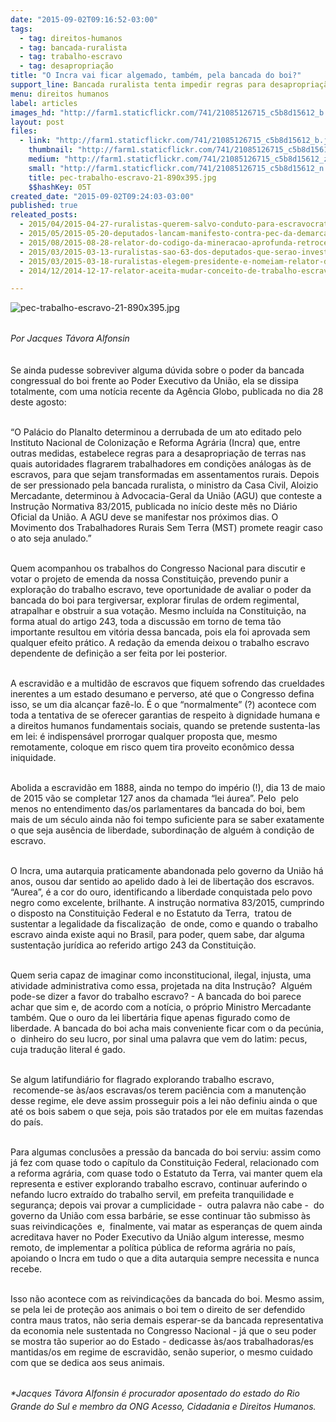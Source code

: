 ```yaml
---
date: "2015-09-02T09:16:52-03:00"
tags:
  - tag: direitos-humanos
  - tag: bancada-ruralista
  - tag: trabalho-escravo
  - tag: desapropriação
title: "O Incra vai ficar algemado, também, pela bancada do boi?"
support_line: Bancada ruralista tenta impedir regras para desapropriação de terras em que forem encontrados trabalhadores em condições análogas às de escravos.
menu: direitos humanos
label: articles
images_hd: "http://farm1.staticflickr.com/741/21085126715_c5b8d15612_b.jpg"
layout: post
files:
  - link: "http://farm1.staticflickr.com/741/21085126715_c5b8d15612_b.jpg"
    thumbnail: "http://farm1.staticflickr.com/741/21085126715_c5b8d15612_t.jpg"
    medium: "http://farm1.staticflickr.com/741/21085126715_c5b8d15612_z.jpg"
    small: "http://farm1.staticflickr.com/741/21085126715_c5b8d15612_n.jpg"
    title: pec-trabalho-escravo-21-890x395.jpg
    $$hashKey: 05T
created_date: "2015-09-02T09:24:03-03:00"
published: true
releated_posts:
  - 2015/04/2015-04-27-ruralistas-querem-salvo-conduto-para-escravocratas-diz-coordenador-do-mpt.md
  - 2015/05/2015-05-20-deputados-lancam-manifesto-contra-pec-da-demarcacao-de-terras-indigenas.md
  - 2015/08/2015-08-28-relator-do-codigo-da-mineracao-aprofunda-retrocessos-socioambientais-em-novo-parecer.md
  - 2015/03/2015-03-13-ruralistas-sao-63-dos-deputados-que-serao-investigados-na-lava-jato.md
  - 2015/03/2015-03-18-ruralistas-elegem-presidente-e-nomeiam-relator-de-comissao-que-vai-analisar-pec-215.md
  - 2014/12/2014-12-17-relator-aceita-mudar-conceito-de-trabalho-escravo-a-pedido-de-ruralistas.md

---
```

<p><img alt="pec-trabalho-escravo-21-890x395.jpg" src="http://farm1.staticflickr.com/741/21085126715_c5b8d15612_b.jpg" /><br />
&nbsp;</p>

<p><em><span style="line-height: 20.7999992370605px;">Por Jacques T&aacute;vora Alfonsin</span></em></p>

<p><br />
Se ainda pudesse sobreviver alguma d&uacute;vida sobre o poder da bancada congressual do boi frente ao Poder Executivo da Uni&atilde;o, ela se dissipa totalmente, com uma not&iacute;cia recente da Ag&ecirc;ncia Globo, publicada no dia 28 deste agosto:</p>

<p><br />
&ldquo;O Pal&aacute;cio do Planalto determinou a derrubada de um ato editado pelo Instituto Nacional de Coloniza&ccedil;&atilde;o e Reforma Agr&aacute;ria (Incra) que, entre outras medidas, estabelece regras para a desapropria&ccedil;&atilde;o de terras nas quais autoridades flagrarem trabalhadores em condi&ccedil;&otilde;es an&aacute;logas &agrave;s de escravos, para que sejam transformadas em assentamentos rurais. Depois de ser pressionado pela bancada ruralista, o ministro da Casa Civil, Aloizio Mercadante, determinou &agrave; Advocacia-Geral da Uni&atilde;o (AGU) que conteste a Instru&ccedil;&atilde;o Normativa 83/2015, publicada no in&iacute;cio deste m&ecirc;s no Di&aacute;rio Oficial da Uni&atilde;o. A AGU deve se manifestar nos pr&oacute;ximos dias. O Movimento dos Trabalhadores Rurais Sem Terra (MST) promete reagir caso o ato seja anulado.&rdquo;</p>

<p><br />
Quem acompanhou os trabalhos do Congresso Nacional para discutir e votar o projeto de emenda da nossa Constitui&ccedil;&atilde;o, prevendo punir a explora&ccedil;&atilde;o do trabalho escravo, teve oportunidade de avaliar o poder da bancada do boi para tergiversar, explorar firulas de ordem regimental, atrapalhar e obstruir a sua vota&ccedil;&atilde;o. Mesmo inclu&iacute;da na Constitui&ccedil;&atilde;o, na forma atual do artigo 243, toda a discuss&atilde;o em torno de tema t&atilde;o importante resultou em vit&oacute;ria dessa bancada, pois ela foi aprovada sem qualquer efeito pr&aacute;tico. A reda&ccedil;&atilde;o da emenda deixou o trabalho escravo dependente de defini&ccedil;&atilde;o a ser feita por lei posterior.</p>

<p><br />
A escravid&atilde;o e a multid&atilde;o de escravos que fiquem sofrendo das crueldades inerentes a um estado desumano e perverso, at&eacute; que o Congresso defina isso, se um dia alcan&ccedil;ar faz&ecirc;-lo. &Eacute; o que &ldquo;normalmente&rdquo; (?) acontece com toda a tentativa de se oferecer garantias de respeito &agrave; dignidade humana e a direitos humanos fundamentais sociais, quando se pretende sustenta-las em lei: &eacute; indispens&aacute;vel prorrogar qualquer proposta que, mesmo remotamente, coloque em risco quem tira proveito econ&ocirc;mico dessa iniquidade.&nbsp;</p>

<p><br />
Abolida a escravid&atilde;o em 1888, ainda no tempo do imp&eacute;rio (!), dia 13 de maio de 2015 v&atilde;o se completar 127 anos da chamada &ldquo;lei &aacute;urea&rdquo;. Pelo &nbsp;pelo menos no entendimento das/os parlamentares da bancada do boi, bem mais de um s&eacute;culo ainda n&atilde;o foi tempo suficiente para se saber exatamente o que seja aus&ecirc;ncia de liberdade, subordina&ccedil;&atilde;o de algu&eacute;m &agrave; condi&ccedil;&atilde;o de escravo.</p>

<p><br />
O Incra, uma autarquia praticamente abandonada pelo governo da Uni&atilde;o h&aacute; anos, ousou dar sentido ao apelido dado &agrave; lei de liberta&ccedil;&atilde;o dos escravos. &ldquo;Aurea&rdquo;, &eacute; a cor do ouro, identificando a liberdade conquistada pelo povo negro como excelente, brilhante. A instru&ccedil;&atilde;o normativa 83/2015, cumprindo o disposto na Constitui&ccedil;&atilde;o Federal e no Estatuto da Terra, &nbsp;tratou de sustentar a legalidade da fiscaliza&ccedil;&atilde;o &nbsp;de onde, como e quando o trabalho escravo ainda existe aqui no Brasil, para poder, quem sabe, dar alguma sustenta&ccedil;&atilde;o jur&iacute;dica ao referido artigo 243 da Constitui&ccedil;&atilde;o.</p>

<p><br />
Quem seria capaz de imaginar como inconstitucional, ilegal, injusta, uma atividade administrativa como essa, projetada na dita Instru&ccedil;&atilde;o? &nbsp;Algu&eacute;m pode-se dizer a favor do trabalho escravo? - A bancada do boi parece achar que sim e, de acordo com a not&iacute;cia, o pr&oacute;prio Ministro Mercadante tamb&eacute;m. Que o ouro da lei libert&aacute;ria fique apenas figurado como de liberdade. A bancada do boi acha mais conveniente ficar com o da pec&uacute;nia, o &nbsp;dinheiro do seu lucro, por sinal uma palavra que vem do latim: pecus, cuja tradu&ccedil;&atilde;o literal &eacute; gado. &nbsp; &nbsp;</p>

<p><br />
Se algum latifundi&aacute;rio for flagrado explorando trabalho escravo, &nbsp;recomende-se &agrave;s/aos escravas/os terem paci&ecirc;ncia com a manuten&ccedil;&atilde;o desse regime, ele deve assim prosseguir pois a lei n&atilde;o definiu ainda o que at&eacute; os bois sabem o que seja, pois s&atilde;o tratados por ele em muitas fazendas do pa&iacute;s. &nbsp;</p>

<p><br />
Para algumas conclus&otilde;es a press&atilde;o da bancada do boi serviu: assim como j&aacute; fez com quase todo o cap&iacute;tulo da Constitui&ccedil;&atilde;o Federal, relacionado com a reforma agr&aacute;ria, com quase todo o Estatuto da Terra, vai manter quem ela representa e estiver explorando trabalho escravo, continuar auferindo o nefando lucro extra&iacute;do do trabalho servil, em prefeita tranquilidade e seguran&ccedil;a; depois vai provar a cumplicidade - &nbsp;outra palavra n&atilde;o cabe - &nbsp;do governo da Uni&atilde;o com essa barb&aacute;rie, se esse continuar t&atilde;o submisso &agrave;s suas reivindica&ccedil;&otilde;es &nbsp;e, &nbsp;finalmente, vai matar as esperan&ccedil;as de quem ainda acreditava haver no Poder Executivo da Uni&atilde;o algum interesse, mesmo remoto, de implementar a pol&iacute;tica p&uacute;blica de reforma agr&aacute;ria no pa&iacute;s, apoiando o Incra em tudo o que a dita autarquia sempre necessita e nunca recebe.</p>

<p><br />
Isso n&atilde;o acontece com as reivindica&ccedil;&otilde;es da bancada do boi. Mesmo assim, se pela lei de prote&ccedil;&atilde;o aos animais o boi tem o direito de ser defendido contra maus tratos, n&atilde;o seria demais esperar-se da bancada representativa da economia nele sustentada no Congresso Nacional - j&aacute; que o seu poder se mostra t&atilde;o superior ao do Estado - dedicasse &agrave;s/aos trabalhadoras/es mantidas/os em regime de escravid&atilde;o, sen&atilde;o superior, o mesmo cuidado com que se dedica aos seus animais. &nbsp;</p>

<p><br />
<em><span style="line-height: 20.7999992370605px;">*Jacques T&aacute;vora Alfonsin &eacute;&nbsp;procurador aposentado do estado do Rio Grande do Sul e membro da ONG Acesso, Cidadania e Direitos Humanos.</span></em></p>
